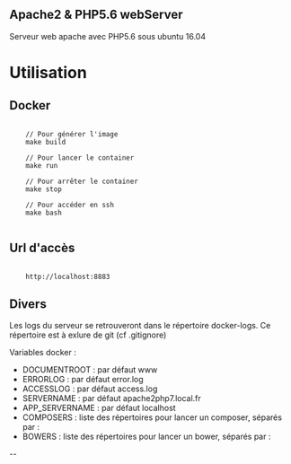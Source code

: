 Apache2 & PHP5.6 webServer
---

Serveur web apache avec PHP5.6 sous ubuntu 16.04

# Utilisation

## Docker

```
    
    // Pour générer l'image
    make build
    
    // Pour lancer le container
    make run
    
    // Pour arrêter le container
    make stop
    
    // Pour accéder en ssh
    make bash
    
```

## Url d'accès

```

    http://localhost:8883

```

## Divers

Les logs du serveur se retrouveront dans le répertoire docker-logs.
Ce répertoire est à exlure de git (cf .gitignore)

Variables docker :
* DOCUMENTROOT : par défaut www
* ERRORLOG : par défaut error.log
* ACCESSLOG : par défaut access.log
* SERVERNAME : par défaut apache2php7.local.fr
* APP_SERVERNAME : par défaut localhost
* COMPOSERS : liste des répertoires pour lancer un composer, séparés par :
* BOWERS : liste des répertoires pour lancer un bower, séparés par :

--